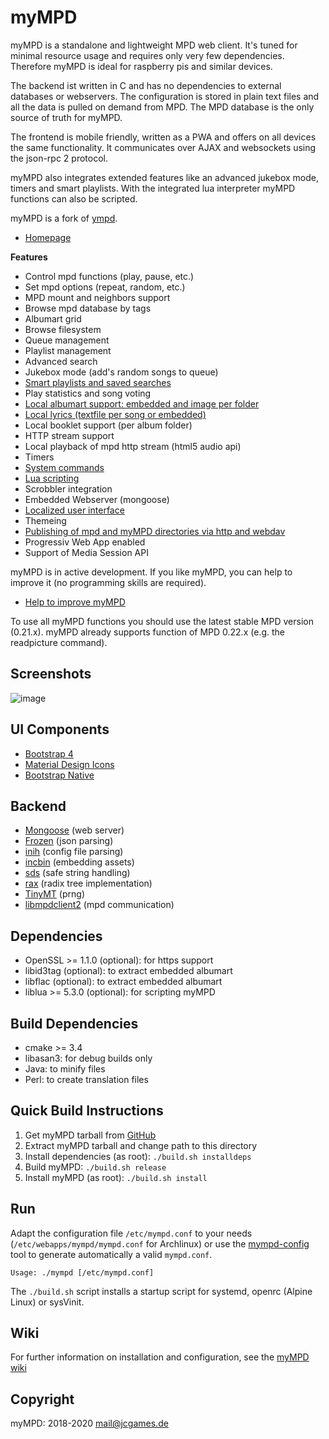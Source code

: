 myMPD
=====

myMPD is a standalone and lightweight MPD web client. It's tuned for minimal resource usage and requires only very few dependencies. Therefore myMPD is ideal for raspberry pis and similar devices.

The backend ist written in C and has no dependencies to external databases or webservers. The configuration is stored in plain text files and all the data is pulled on demand from MPD. The MPD database is the only source of truth for myMPD.

The frontend is mobile friendly, written as a PWA and offers on all devices the same functionality. It communicates over AJAX and websockets using the json-rpc 2 protocol.

myMPD also integrates extended features like an advanced jukebox mode, timers and smart playlists. With the integrated lua interpreter myMPD functions can also be scripted.

myMPD is a fork of [ympd](https://github.com/notandy/ympd).

- [Homepage](https://jcorporation.github.io/myMPD/)

**Features**
- Control mpd functions (play, pause, etc.)
- Set mpd options (repeat, random, etc.)
- MPD mount and neighbors support
- Browse mpd database by tags
- Albumart grid
- Browse filesystem
- Queue management
- Playlist management
- Advanced search
- Jukebox mode (add's random songs to queue)
- [Smart playlists and saved searches](https://github.com/jcorporation/myMPD/wiki/Smart-playlists)
- Play statistics and song voting
- [Local albumart support: embedded and image per folder](https://github.com/jcorporation/myMPD/wiki/Albumart)
- [Local lyrics (textfile per song or embedded)](https://github.com/jcorporation/myMPD/wiki/Lyrics)
- Local booklet support (per album folder)
- HTTP stream support
- Local playback of mpd http stream (html5 audio api)
- Timers
- [System commands](https://github.com/jcorporation/myMPD/wiki/System-Commands)
- [Lua scripting](https://github.com/jcorporation/myMPD/wiki/Scripting)
- Scrobbler integration
- Embedded Webserver (mongoose)
- [Localized user interface](https://github.com/jcorporation/myMPD/wiki/Translating)
- Themeing
- [Publishing of mpd and myMPD directories via http and webdav](https://github.com/jcorporation/myMPD/wiki/Publishing-directories)
- Progressiv Web App enabled
- Support of Media Session API

myMPD is in active development. If you like myMPD, you can help to improve it (no programming skills are required).
- [Help to improve myMPD](https://github.com/jcorporation/myMPD/issues/167)

To use all myMPD functions you should use the latest stable MPD version (0.21.x). myMPD already supports function of MPD 0.22.x (e.g. the readpicture command).

Screenshots
-----------

![image](https://jcorporation.github.io/myMPD/assets/myMDPv6.0.0.gif)

UI Components
-------------
- [Bootstrap 4](https://getbootstrap.com)
- [Material Design Icons](https://material.io/tools/icons/)
- [Bootstrap Native](http://thednp.github.io/bootstrap.native/)

Backend
-------
- [Mongoose](https://github.com/cesanta/mongoose) (web server)
- [Frozen](https://github.com/cesanta/frozen) (json parsing)
- [inih](https://github.com/benhoyt/inih) (config file parsing)
- [incbin](https://github.com/graphitemaster/incbin) (embedding assets)
- [sds](https://github.com/antirez/sds) (safe string handling)
- [rax](https://github.com/antirez/rax) (radix tree implementation)
- [TinyMT](https://github.com/MersenneTwister-Lab/TinyMT) (prng)
- [libmpdclient2](https://github.com/jcorporation/libmpdclient/tree/libmympdclient) (mpd communication)

Dependencies
------------
- OpenSSL >= 1.1.0 (optional): for https support
- libid3tag (optional): to extract embedded albumart
- libflac (optional): to extract embedded albumart
- liblua >= 5.3.0 (optional): for scripting myMPD

Build Dependencies
------------------
- cmake >= 3.4
- libasan3: for debug builds only
- Java: to minify files
- Perl: to create translation files

Quick Build Instructions
-----------------------
1. Get myMPD tarball from [GitHub](https://github.com/jcorporation/myMPD/releases/latest)
2. Extract myMPD tarball and change path to this directory
3. Install dependencies (as root): `./build.sh installdeps`
4. Build myMPD: `./build.sh release`
5. Install myMPD (as root): `./build.sh install`

Run
---
Adapt the configuration file `/etc/mympd.conf` to your needs (`/etc/webapps/mympd/mympd.conf` for Archlinux) or use the [mympd-config](https://github.com/jcorporation/myMPD/wiki/mympd-config) tool to generate automatically a valid `mympd.conf`.

``
Usage: ./mympd [/etc/mympd.conf]
``

The `./build.sh` script installs a startup script for systemd, openrc (Alpine Linux) or sysVinit.

Wiki
----
For further information on installation and configuration, see the [myMPD wiki](https://github.com/jcorporation/myMPD/wiki)

Copyright
---------
myMPD: 2018-2020 <mail@jcgames.de>
